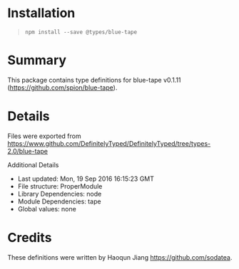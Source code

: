 # Installation
> `npm install --save @types/blue-tape`

# Summary
This package contains type definitions for blue-tape v0.1.11 (https://github.com/spion/blue-tape).

# Details
Files were exported from https://www.github.com/DefinitelyTyped/DefinitelyTyped/tree/types-2.0/blue-tape

Additional Details
 * Last updated: Mon, 19 Sep 2016 16:15:23 GMT
 * File structure: ProperModule
 * Library Dependencies: node
 * Module Dependencies: tape
 * Global values: none

# Credits
These definitions were written by Haoqun Jiang <https://github.com/sodatea>.
